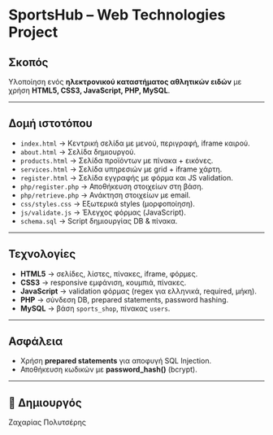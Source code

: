 #  SportsHub – Web Technologies Project

##  Σκοπός
Υλοποίηση ενός **ηλεκτρονικού καταστήματος αθλητικών ειδών** με χρήση **HTML5, CSS3, JavaScript, PHP, MySQL**.

---

##  Δομή ιστοτόπου
- `index.html` → Κεντρική σελίδα με μενού, περιγραφή, iframe καιρού.
- `about.html` → Σελίδα δημιουργού.
- `products.html` → Σελίδα προϊόντων με πίνακα + εικόνες.
- `services.html` → Σελίδα υπηρεσιών με grid + iframe χάρτη.
- `register.html` → Σελίδα εγγραφής με φόρμα και JS validation.
- `php/register.php` → Αποθήκευση στοιχείων στη βάση.
- `php/retrieve.php` → Ανάκτηση στοιχείων με email.
- `css/styles.css` → Εξωτερικά styles (μορφοποίηση).
- `js/validate.js` → Έλεγχος φόρμας (JavaScript).
- `schema.sql` → Script δημιουργίας DB & πίνακα.

---

##  Τεχνολογίες
- **HTML5** → σελίδες, λίστες, πίνακες, iframe, φόρμες.
- **CSS3** → responsive εμφάνιση, κουμπιά, πίνακες.
- **JavaScript** → validation φόρμας (regex για ελληνικά, required, μήκη).
- **PHP** → σύνδεση DB, prepared statements, password hashing.
- **MySQL** → βάση `sports_shop`, πίνακας `users`.

---

##  Ασφάλεια
- Χρήση **prepared statements** για αποφυγή SQL Injection.
- Αποθήκευση κωδικών με **password_hash()** (bcrypt).

---

## 👤 Δημιουργός
Ζαχαρίας Πολυτσέρης

